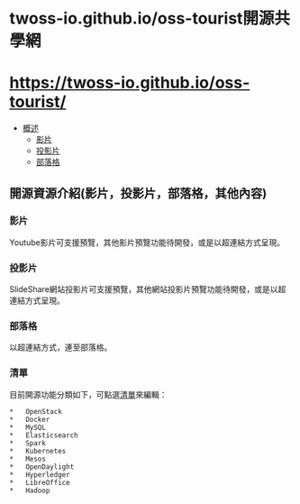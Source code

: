 # twoss-io.github.io/oss-tourist開源共學網

https://twoss-io.github.io/oss-tourist/
================

*   [概述](#overview)
    *   [影片](#video)
    *   [投影片](#slide)
    *   [部落格](#blog)
<h2 id="overview">開源資源介紹(影片，投影片，部落格，其他內容)</h2>

<h3 id="video">影片</h3>

Youtube影片可支援預覽，其他影片預覽功能待開發，或是以超連結方式呈現。

<h3 id="slide">投影片</h3>

SlideShare網站投影片可支援預覽，其他網站投影片預覽功能待開發，或是以超連結方式呈現。

<h3 id="blog">部落格</h3>

以超連結方式，連至部落格。

<h3 id="list">清單</h3>

目前開源功能分類如下，可點選[清單](/category.yaml)來編輯：

    *   OpenStack
    *   Docker
    *   MySQL
    *   Elasticsearch
    *   Spark
    *   Kubernetes
    *   Mesos
    *   OpenDaylight
    *   Hyperledger
    *   LibreOffice
    *   Hadoop
    
    




